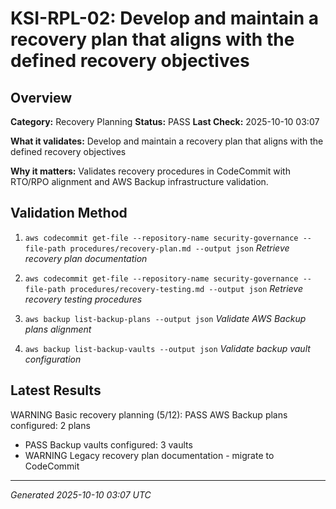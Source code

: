 # KSI-RPL-02: Develop and maintain a recovery plan that aligns with the defined recovery objectives

## Overview

**Category:** Recovery Planning
**Status:** PASS
**Last Check:** 2025-10-10 03:07

**What it validates:** Develop and maintain a recovery plan that aligns with the defined recovery objectives

**Why it matters:** Validates recovery procedures in CodeCommit with RTO/RPO alignment and AWS Backup infrastructure validation.

## Validation Method

1. `aws codecommit get-file --repository-name security-governance --file-path procedures/recovery-plan.md --output json`
   *Retrieve recovery plan documentation*

2. `aws codecommit get-file --repository-name security-governance --file-path procedures/recovery-testing.md --output json`
   *Retrieve recovery testing procedures*

3. `aws backup list-backup-plans --output json`
   *Validate AWS Backup plans alignment*

4. `aws backup list-backup-vaults --output json`
   *Validate backup vault configuration*

## Latest Results

WARNING Basic recovery planning (5/12): PASS AWS Backup plans configured: 2 plans
- PASS Backup vaults configured: 3 vaults
- WARNING Legacy recovery plan documentation - migrate to CodeCommit

---
*Generated 2025-10-10 03:07 UTC*